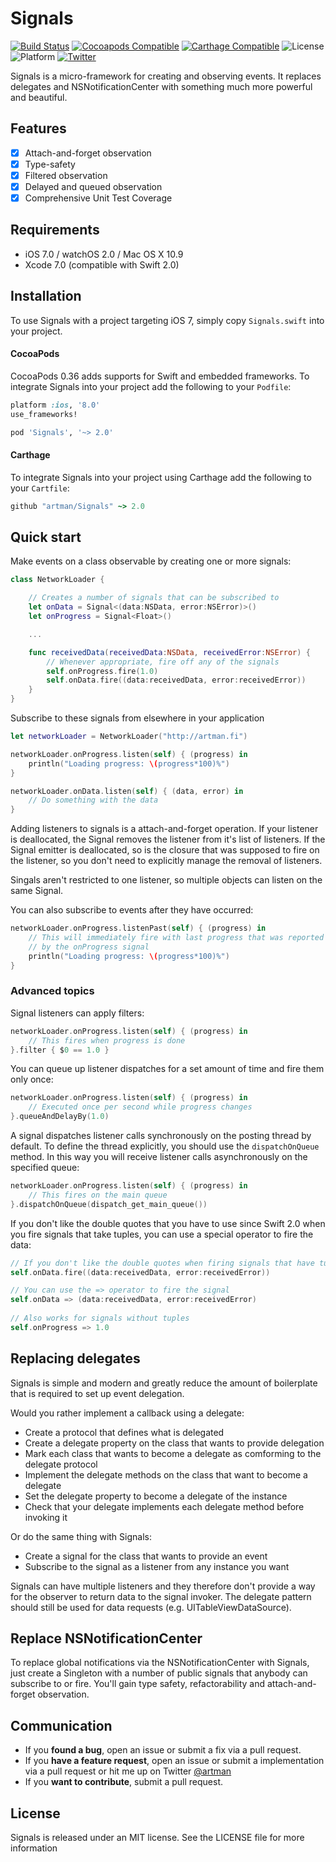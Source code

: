 # Signals
[![Build Status](https://travis-ci.org/artman/Signals.svg?branch=master)](https://travis-ci.org/artman/Signals)
[![Cocoapods Compatible](https://img.shields.io/cocoapods/v/Signals.svg)](https://cocoapods.org/pods/Signals)
[![Carthage Compatible](https://img.shields.io/badge/Carthage-compatible-4BC51D.svg?style=flat)](https://github.com/Carthage/Carthage)
![License](https://img.shields.io/cocoapods/l/Signals.svg?style=flat&color=gray)
![Platform](https://img.shields.io/cocoapods/p/Signals.svg?style=flat)
[![Twitter](https://img.shields.io/badge/twitter-@artman-blue.svg?style=flat)](http://twitter.com/artman)



Signals is a micro-framework for creating and observing events. It replaces delegates and NSNotificationCenter with something much more powerful and beautiful.

## Features

- [x] Attach-and-forget observation
- [x] Type-safety
- [x] Filtered observation
- [x] Delayed and queued observation
- [x] Comprehensive Unit Test Coverage

## Requirements

- iOS 7.0 / watchOS 2.0 / Mac OS X 10.9
- Xcode 7.0 (compatible with Swift 2.0)

## Installation

To use Signals with a project targeting iOS 7, simply copy `Signals.swift` into your project.

#### CocoaPods

CocoaPods 0.36 adds supports for Swift and embedded frameworks. To integrate Signals into your project add the following to your `Podfile`:

```ruby
platform :ios, '8.0'
use_frameworks!

pod 'Signals', '~> 2.0'
```

#### Carthage

To integrate Signals into your project using Carthage add the following to your `Cartfile`:

```ruby
github "artman/Signals" ~> 2.0
```

## Quick start

Make events on a class observable by creating one or more signals:

```swift
class NetworkLoader {

    // Creates a number of signals that can be subscribed to
    let onData = Signal<(data:NSData, error:NSError)>()
    let onProgress = Signal<Float>()

    ...

    func receivedData(receivedData:NSData, receivedError:NSError) {
        // Whenever appropriate, fire off any of the signals
        self.onProgress.fire(1.0)
        self.onData.fire((data:receivedData, error:receivedError))
    }
}
```

Subscribe to these signals from elsewhere in your application

```swift
let networkLoader = NetworkLoader("http://artman.fi")

networkLoader.onProgress.listen(self) { (progress) in
    println("Loading progress: \(progress*100)%")
}

networkLoader.onData.listen(self) { (data, error) in
    // Do something with the data
}
```

Adding listeners to signals is a attach-and-forget operation. If your listener is deallocated, the Signal removes the listener from it's list of listeners. If the Signal emitter is deallocated, so is the closure that was supposed to fire on the listener, so you don't need to explicitly manage the removal of listeners.

Singals aren't restricted to one listener, so multiple objects can listen on the same Signal.

You can also subscribe to events after they have occurred:

```swift
networkLoader.onProgress.listenPast(self) { (progress) in
    // This will immediately fire with last progress that was reported
    // by the onProgress signal
    println("Loading progress: \(progress*100)%")
}
```

### Advanced topics

Signal listeners can apply filters:

```swift
networkLoader.onProgress.listen(self) { (progress) in
    // This fires when progress is done
}.filter { $0 == 1.0 }
```

You can queue up listener dispatches for a set amount of time and fire them only once:

```swift
networkLoader.onProgress.listen(self) { (progress) in
    // Executed once per second while progress changes
}.queueAndDelayBy(1.0)
```

A signal dispatches listener calls synchronously on the posting thread by default. To define the thread explicitly, you should use the `dispatchOnQueue` method. In this way you will receive listener calls asynchronously on the specified queue:

```swift
networkLoader.onProgress.listen(self) { (progress) in
    // This fires on the main queue
}.dispatchOnQueue(dispatch_get_main_queue())
```

If you don't like the double quotes that you have to use since Swift 2.0 when you fire signals that take tuples, you can use a special operator to fire the data:

```swift
// If you don't like the double quotes when firing signals that have tuples
self.onData.fire((data:receivedData, error:receivedError))

// You can use the => operator to fire the signal
self.onData => (data:receivedData, error:receivedError)
  
// Also works for signals without tuples
self.onProgress => 1.0
```


## Replacing delegates

Signals is simple and modern and greatly reduce the amount of boilerplate that is required to set up event delegation.

Would you rather implement a callback using a delegate:
- Create a protocol that defines what is delegated
- Create a delegate property on the class that wants to provide delegation
- Mark each class that wants to become a delegate as comforming to the delegate protocol
- Implement the delegate methods on the class that want to become a delegate
- Set the delegate property to become a delegate of the instance
- Check that your delegate implements each delegate method before invoking it

Or do the same thing with Signals:
- Create a signal for the class that wants to provide an event
- Subscribe to the signal as a listener from any instance you want

Signals can have multiple listeners and they therefore don't provide a way for the observer to return data to the signal invoker. The delegate pattern should still be used for data requests (e.g. UITableViewDataSource).

## Replace NSNotificationCenter

To replace global notifications via the NSNotificationCenter with Signals, just create a Singleton with a number of public signals that anybody can subscribe to or fire. You'll gain type safety, refactorability and attach-and-forget observation.

## Communication

- If you **found a bug**, open an issue or submit a fix via a pull request.
- If you **have a feature request**, open an issue or submit a implementation via a pull request or hit me up on Twitter [@artman](http://twitter.com/artman)
- If you **want to contribute**, submit a pull request.

## License

Signals is released under an MIT license. See the LICENSE file for more information
